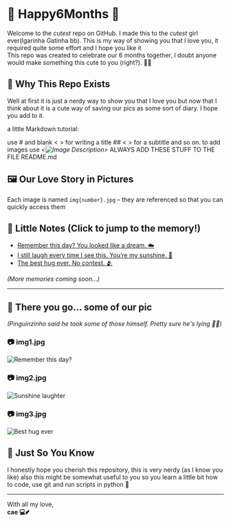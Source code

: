 # 💖 Happy6Months 💖

Welcome to the *cutest* repo on GitHub. I made this to the *cutest* girl ever(Igarinha Gatinha bb). This is my way of showing you that I love you, it required quite some effort and I hope you like it  
This repo was created to celebrate our 6 months together, I doubt anyone would make something this cute to you (right?). 🌙✨

## 🥰 Why This Repo Exists

Well at first it is just a nerdy way to show you that I love you but now that I think about it is a cute way of saving our pics as some sort of diary. I hope you add to it.

a little Markdown tutorial:

use # and blank < > for writing a title ## < > for a subtitle and so on.
to add images use *<![Image Description](Image_path)>*
ALWAYS ADD THESE STUFF TO THE FILE README.md

## 🖼️ Our Love Story in Pictures

Each image is named `img{number}.jpg` – they are referenced so that you can quickly access them

## 💬 Little Notes (Click to jump to the memory!)

- [Remember this day? You looked like a dream. ☁️](#img1)  
- [I still laugh every time I see this. You’re my sunshine. 🌻](#img2)  
- [The best hug ever. No contest. 🫂](#img3)  

*(More memories coming soon...)*

---

## 📸 There you go... some of our pic  
*(Pinguinzinho said he took some of those himself. Pretty sure he's lying 🐧💬)*

### <a name="img1">📷 img1.jpg</a>
![Remember this day?](data/img1.jpg)

### <a name="img2">📷 img2.jpg</a>
![Sunshine laughter](data/img2.jpg)

### <a name="img3">📷 img3.jpg</a>
![Best hug ever](data/img3.jpg)

## 🧡 Just So You Know

I honestly hope you cherish this repository, this is very nerdy (as I know you like) also this might be somewhat useful to you so you learn a little bit how to code, use git and run scripts in python 🐍

---

With all my love,  
**cae 💻💕**
